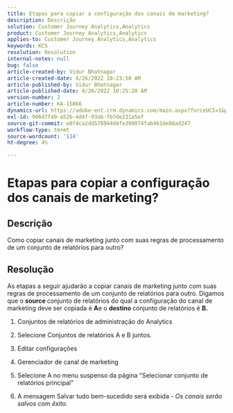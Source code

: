 ```yaml
---
title: Etapas para copiar a configuração dos canais de marketing?
description: Descrição
solution: Customer Journey Analytics,Analytics
product: Customer Journey Analytics,Analytics
applies-to: Customer Journey Analytics,Analytics
keywords: KCS
resolution: Resolution
internal-notes: null
bug: false
article-created-by: Vidur Bhatnagar
article-created-date: 4/26/2022 10:23:50 AM
article-published-by: Vidur Bhatnagar
article-published-date: 4/26/2022 10:25:20 AM
version-number: 2
article-number: KA-15866
dynamics-url: https://adobe-ent.crm.dynamics.com/main.aspx?forceUCI=1&pagetype=entityrecord&etn=knowledgearticle&id=00f23cf1-4ac5-ec11-a7b6-0022480a1004
exl-id: 906d7f49-a52b-4d4f-93ab-fb7de231a5ef
source-git-commit: e8f4ca2dd578944d4fe399074fab461de88ad247
workflow-type: tm+mt
source-wordcount: '114'
ht-degree: 4%

---
```


# Etapas para copiar a configuração dos canais de marketing?

## Descrição


Como copiar canais de marketing junto com suas regras de processamento de um conjunto de relatórios para outro?


## Resolução


As etapas a seguir ajudarão a copiar canais de marketing junto com suas regras de processamento de um conjunto de relatórios para outro. Digamos que o <b>source </b>conjunto de relatórios do qual a configuração do canal de marketing deve ser copiada é <b>A</b>e o <b>destino </b>conjunto de relatórios é <b>B.</b>

1. Conjuntos de relatórios de administração do Analytics

2. Selecione Conjuntos de relatórios A e B juntos.

3. Editar configurações

4. Gerenciador de canal de marketing

5. Selecione A no menu suspenso da página &quot;Selecionar conjunto de relatórios principal&quot;

6. A mensagem Salvar tudo bem-sucedido será exibida - *Os canais serão salvos com êxito.*
